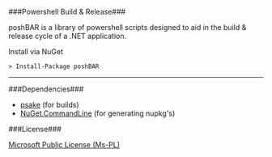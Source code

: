 ###Powershell Build & Release###

poshBAR is a library of powershell scripts designed to aid in the build & release cycle of a .NET application.

Install via NuGet

    > Install-Package poshBAR

-----

###Dependencies###
  
  - [psake](https://github.com/psake/psake) (for builds)
  - [NuGet.CommandLine](https://github.com/NuGet/NuGet.CommandLine) (for generating nupkg's)

###License###

[Microsoft Public License (Ms-PL)](http://www.microsoft.com/en-us/openness/licenses.aspx#MPL)

